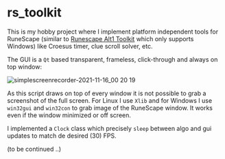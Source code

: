 # rs_toolkit

This is my hobby project where I implement platform independent tools for RuneScape (similar to [Runescape Alt1 Toolkit](https://runeapps.org/alt1) which only supports Windows) like Croesus timer, clue scroll solver, etc.

The GUI is a ```Qt``` based transparent, frameless, click-through and always on top window:

![simplescreenrecorder-2021-11-16_00 20 19](https://user-images.githubusercontent.com/69594364/141868110-932efb12-7d3f-4a3e-977a-68351101e721.gif)

As this script draws on top of every window it is not possible to grab a screenshot of the full screen. For Linux I use ```Xlib``` and for Windows I use ```win32gui``` and ```win32con``` to grab image of the RuneScape window. It works even if the window minimized or off screen.

I implemented a ```Clock``` class which precisely ```sleep``` between algo and gui updates to match de desired (30) FPS.


(to be continued ..)
